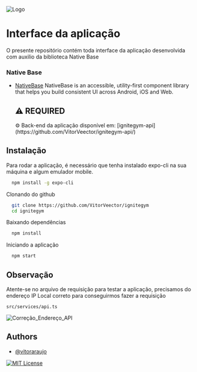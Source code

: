 ![Logo](https://i.imgur.com/bVNfB5p.png)

# Interface da aplicação

O presente repositório contém toda interface da aplicação desenvolvida com auxilio da biblioteca Native Base

### Native Base

- [NativeBase](https://nativebase.io/)
  <label>
  NativeBase is an accessible, utility-first component library that helps you build consistent UI across Android, iOS and Web.
  </label>

  <label>
    <h2>⚠️ REQUIRED</h2>
     ⚙️ Back-end da aplicação disponível em: [ignitegym-api](https://github.com/VitorVeector/ignitegym-api/)
  </label>
  

## Instalação

Para rodar a aplicação, é necessário que tenha instalado expo-cli na sua máquina e algum emulador mobile.

```bash
  npm install -g expo-cli
```

Clonando do github

```bash
  git clone https://github.com/VitorVeector/ignitegym
  cd ignitegym
```

Baixando dependências

```bash
  npm install
```

Iniciando a aplicação

```bash
  npm start
```

## Observação

Atente-se no arquivo de requisição para testar a aplicação, precisamos do endereço IP Local correto para conseguirmos fazer a requisição

`` src/services/api.ts `` 

![Correção_Endereço_API](https://i.imgur.com/Nc6jchJ.png)



## Authors

- [@vitoraraujo](https://www.github.com/vitorveector)

[![MIT License](https://img.shields.io/badge/License-MIT-green.svg)](https://choosealicense.com/licenses/mit/)
